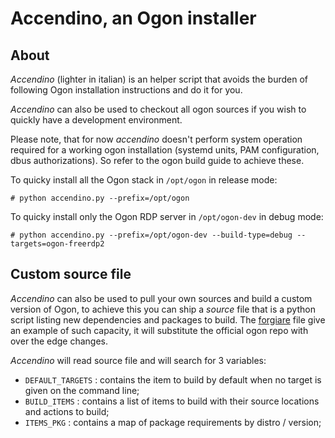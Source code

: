 # Accendino, an Ogon installer

## About
_Accendino_ (lighter in italian) is an helper script that avoids the burden of following Ogon installation
instructions and do it for you.

_Accendino_ can also be used to checkout all ogon sources if you wish to quickly have a development environment.

Please note, that for now _accendino_ doesn't perform system operation required for a working ogon installation 
(systemd units, PAM configuration, dbus authorizations). So refer to the ogon build guide to achieve these.

To quicky install all the Ogon stack in `/opt/ogon` in release mode:

```console
# python accendino.py --prefix=/opt/ogon
```

To quicky install only the Ogon RDP server in `/opt/ogon-dev` in debug mode:

```console
# python accendino.py --prefix=/opt/ogon-dev --build-type=debug --targets=ogon-freerdp2
```


## Custom source file
_Accendino_ can also be used to pull your own sources and build a custom version of Ogon, to achieve this you
can ship a _source_ file that is a python script listing new dependencies and packages to build. The [forgiare](forgiare.conf) 
file give an example of such capacity, it will substitute the official ogon repo with over the edge changes.

_Accendino_ will read source file and will search for 3 variables:

* `DEFAULT_TARGETS` : contains the item to build by default when no target is given on the command line;
* `BUILD_ITEMS` : contains a list of items to build with their source locations and actions to build;
* `ITEMS_PKG`  : contains a map of package requirements by distro / version;
